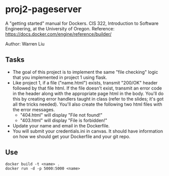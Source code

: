 # proj2-pageserver

A "getting started" manual for Dockers. CIS 322, Introduction to Software Engineering, at the University of Oregon. Reference: https://docs.docker.com/engine/reference/builder/

Author: Warren Liu

## Tasks

- The goal of this project is to implement the same "file checking" logic that you implemented in project 1 using flask.
- Like project 1, if a file ("name.html") exists, transmit "200/OK" header followed by that file html. If the file doesn't exist, transmit an error code in the header along with the appropriate page html in the body. You'll do this by creating error handlers taught in class (refer to the slides; it's got all the tricks needed). You'll also create the following two html files with the error messages.
  - "404.html" will display "File not found!"
  - "403.html" will display "File is forbidden!"
- Update your name and email in the Dockerfile.
- You will submit your credentials.ini in canvas. It should have information on how we should get your Dockerfile and your git repo.

## Use

```
docker build -t <name> .
docker run -d -p 5000:5000 <name>
```